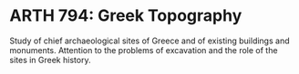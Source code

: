 # ARTH 794: Greek Topography

Study of chief archaeological sites of Greece and of existing buildings and monuments. Attention to the problems of excavation and the role of the sites in Greek history.